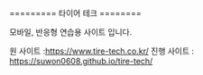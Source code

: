 ========= 타이어 테크 ========

 모바일, 반응형 연습용 사이트 입니다.

원 사이트 :https://www.tire-tech.co.kr/
진행 사이트 : https://suwon0608.github.io/tire-tech/
